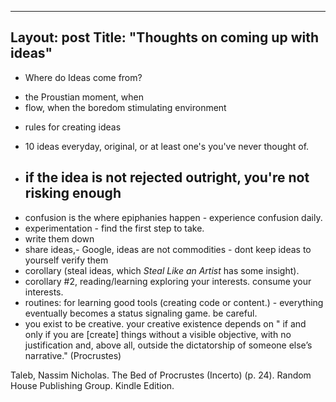 
---
Layout: post
Title: "Thoughts on coming up with ideas"
---

* Where do Ideas come from? 
- the Proustian moment, when 
- flow, when the boredom stimulating environment


* rules for creating ideas
- 10 ideas everyday, original, or at least one's you've never thought of. 
- if the idea is not rejected outright, you're not risking enough
    - 
- confusion is the where epiphanies happen -
    experience confusion daily.
- experimentation - find the first step to take. 
- write them down
- share ideas,- Google, ideas are not commodities -
  dont keep ideas to yourself
    verify them 
- corollary (steal ideas, which <i>Steal Like an Artist</i> has some insight).
- corollary #2, reading/learning exploring your interests. consume your interests. 
- routines: for learning good tools (creating code or content.) - everything eventually becomes a status signaling game. be careful. 
- you exist to be creative.
your creative existence depends on " if and only if you are [create] things without a visible objective, with no justification and, above all, outside the dictatorship of someone else’s narrative." (Procrustes)

Taleb, Nassim Nicholas. The Bed of Procrustes (Incerto) (p. 24). Random House Publishing Group. Kindle Edition.

